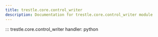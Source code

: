 ```yaml
---
title: trestle.core.control_writer
description: Documentation for trestle.core.control_writer module
---
```


::: trestle.core.control_writer
handler: python
